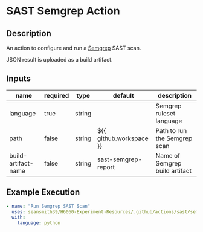 # SAST Semgrep Action

## Description

An action to configure and run a [Semgrep](https://semgrep.dev/) SAST scan.

JSON result is uploaded as a build artifact.

## Inputs

| name                | required | type   | default                 | description                    |
| ------------------- | -------- | ------ | ----------------------- | ------------------------------ |
| language            | true     | string |                         | Semgrep ruleset language       |
| path                | false    | string | ${{ github.workspace }} | Path to run the Semgrep scan   |
| build-artifact-name | false    | string | sast-semgrep-report     | Name of Semgrep build artifact |

## Example Execution

```yaml
- name: "Run Semgrep SAST Scan"
  uses: seansmith39/H6060-Experiment-Resources/.github/actions/sast/semgrep
  with:
    language: python
```
